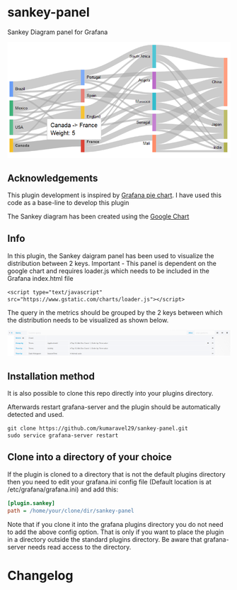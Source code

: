 # sankey-panel
Sankey Diagram panel for Grafana

![](./src/img/sankey_diagram_logo_large.png)

## Acknowledgements
This plugin development is inspired by [Grafana pie chart](https://github.com/grafana/piechart-panel). I have used this code as a base-line to develop this plugin

The Sankey diagram has been created using the [Google Chart](https://developers.google.com/chart/interactive/docs/gallery/sankey)

## Info
In this plugin, the Sankey daigram panel has been used to visualize the distribution between 2 keys. 
Important - This panel is dependent on the google chart and requires loader.js which needs to be included in the Grafana index.html file
```
<script type="text/javascript" src="https://www.gstatic.com/charts/loader.js"></script>
```

The query in the metrics should be grouped by the 2 keys between which the distribution needs to be visualized as shown below. 

![](./src/img/sankey-panel-query-example.png)

## Installation method

It is also possible to clone this repo directly into your plugins directory.

Afterwards restart grafana-server and the plugin should be automatically detected and used.

```
git clone https://github.com/kumaravel29/sankey-panel.git
sudo service grafana-server restart
```

## Clone into a directory of your choice

If the plugin is cloned to a directory that is not the default plugins directory then you need to edit your grafana.ini config file (Default location is at /etc/grafana/grafana.ini) and add this:

```ini
[plugin.sankey]
path = /home/your/clone/dir/sankey-panel
```

Note that if you clone it into the grafana plugins directory you do not need to add the above config option. That is only
if you want to place the plugin in a directory outside the standard plugins directory. Be aware that grafana-server
needs read access to the directory.

# Changelog

